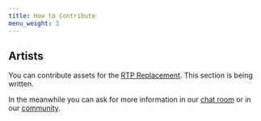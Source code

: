 ```yaml
---
title: How to Contribute
menu_weight: 3
---
```

<div class="info" markdown="1">

## Artists

You can contribute assets for the [RTP Replacement]. This section is being written.

In the meanwhile you can ask for more information in our
[chat room](/contact/irc/) or in our [community].

[RTP Replacement]: https://wiki.easyrpg.org/development/rtp-replacement
[community]: https://community.easyrpg.org

</div>